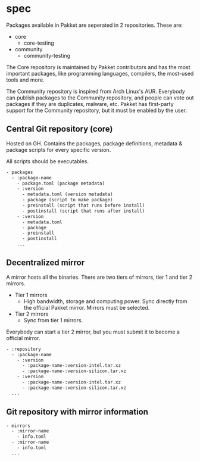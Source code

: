 # spec

Packages available in Pakket are seperated in 2 repositories. These are:

- core
  - core-testing
- community
  - community-testing

The Core repository is maintained by Pakket contributors and has the most important packages, like programming languages, compilers, the most-used tools and more.

The Community repository is inspired from Arch Linux's AUR. Everybody can publish packages to the Community repository, and people can vote out packages if they are duplicates, malware, etc. Pakket has first-party support for the Community repository, but it must be enabled by the user.

## Central Git repository (core)

Hosted on GH. Contains the packages, package definitions, metadata & package scripts for every specific version.

All scripts should be executables.

```txt
- packages
  - :package-name
    - package.toml (package metadata)
    - :version
      - metadata.toml (version metadata)
      - package (script to make package)
      - preinstall (script that runs before install)
      - postinstall (script that runs after install)
    - :version
      - metadata.toml
      - package
      - preinstall
      - postinstall
    ...
```

## Decentralized mirror

A mirror hosts all the binaries. There are two tiers of mirrors, tier 1 and tier 2 mirrors.

- Tier 1 mirrors
  - High bandwidth, storage and computing power. Sync directly from the official Pakket mirror. Mirrors must be selected.
- Tier 2 mirrors
  - Sync from tier 1 mirrors.

Everybody can start a tier 2 mirror, but you must submit it to become a official mirror.

```txt
- :repository
  - :package-name
    - :version
      - :package-name-:version-intel.tar.xz
      - :package-name-:version-silicon.tar.xz
    - :version
      - :package-name-:version-intel.tar.xz
      - :package-name-:version-silicon.tar.xz
  ...
```

## Git repository with mirror information

```txt
- mirrors
  - :mirror-name
    - info.toml
  - :mirror-name
    - info.toml
  ...
```
